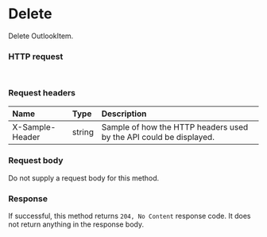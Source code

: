 # Delete

Delete OutlookItem.
### HTTP request
```http


```
### Request headers
| Name       | Type | Description|
|:---------------|:--------|:----------|
| X-Sample-Header  | string  | Sample of how the HTTP headers used by the API could be displayed.|

### Request body
Do not supply a request body for this method.


### Response
If successful, this method returns `204, No Content` response code. It does not return anything in the response body.


<!-- uuid: 20531c2b-ba07-49fa-bf6c-24278a27d45d\n2015-10-09 15:15:45 UTC -->